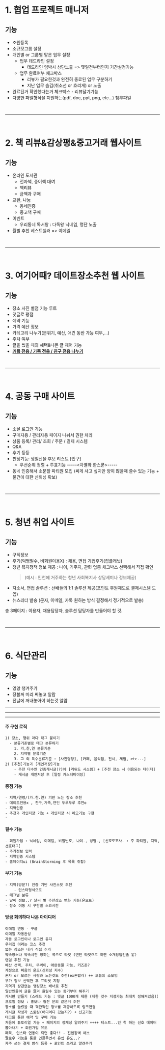 # 1. 협업 프로젝트 매니저
## 기능
- 조원등록
- 소규모그룹 설정
- 개인별 or 그룹별 맡은 업무 설정
    - 업무 데드라인 설정
        - 데드라인 임박시 상단노출 => 몇일전부터인지 기간설정가능
    - 업무 완료여부 체크박스
        - 리뷰가 필요한것과 완전히 종료된 업무 구분하기
        - 지난 업무 숨김(취소선 or 흐리게) or 노출
- 완료된거 확인했다는거 체크박스 - 리뷰달기기능
- 다양한 파일형식을 지원하는(pdf, doc, ppt, png, etc...) 첨부파일

<br>

---

<br>

# 2. 책 리뷰&감상평&중고거래 웹사이트
## 기능
- 온라인 도서관
    - 전자책, 종이책 대여
    - 책리뷰
    - 금액과 구매
- 교환, 나눔
    - 동네인증
    - 중고책 구매
- 이벤트
    - 우리동네 독서왕 : 다독왕 닉네임, 명단 노출
- 월별 추천 베스트셀러 => 이메일

<br>

---

<br>

# 3. 여기어때? 데이트장소추천 웹 사이트
## 기능
- 장소 사진 별점 기능 루트
- 댓글로 평점
- 예약 기능
- 가격 예산 정보
- 카테고리 나누기(분위기, 예산, 애견 동반 가능 여부,…)
- 주차 여부
- 글을 썼을 때의 혜택&나쁜 글 제어 기능
- <u>**커플 전용 / 가족 전용 / 친구 전용 나누기**</u>

<br>

---

<br>

# 4. 공동 구매 사이트
## 기능
- 소셜 로그인 기능
- 구매자용 / 관리자용 페이지 나눠서 권한 처리
- 상품 등록/ 관리/ 조회 / 주문 / 결제 시스템
- Q&A
- 후기 등등
- 펀딩기능: 생일선물 후보 리스트 ~~[민구]~~
    - 우선순위 정렬 + 투표기능
-----<차별화 한스푼>-----
- 동네 인증해서 소분할 파티원 모집
(싸게 사고 싶지만 양이 많을때 쓸수 있는 기능 + 물건에 대한 신뢰성 확보)

<br>

---

<br>

# 5. 청년 취업 사이트
## 기능
- 구직정보
- 후기(익명필수, 비회원이용X) : 채용, 면접 기업후기(잡플래닛) 
- 청년 복지정책 정보 제공 : 나이, 거주지, 관련 업종 체크박스 선택해서 직접 확인
    > (예시 : 인천에 거주하는 청년 사회복지사 상담세미나 정보제공)
- 자소서, 면접 솔루션 : 선배들의 1:1 솔루션 제공(포인트 후원제도로 결제시스템 도입)
- 뉴스레터 발송 (문자, 이메일, 카톡 원하는 방식 결정해서 정기적으로 발송)

총 3페이지 : 이용자, 채용담당자, 솔루션 담당자를 만들어야 할 것.

<br>

---

<br>

# 6. 식단관리
## 기능
- 영양 챙겨주기
- 장볼꺼 미리 써놓고 알람
- 전날에 꺼내놓아야 하는것 알람


---
---
---

#### 주 구현 로직
```
1) 장소, 행위 마다 태그 붙이기
  - 분류기준별로 태그 분류하기
    1. 가,친,연 분류기준
    2. 지역별 분류기준
    3. 그 외 특수분류기준 : [사진명당], [카페, 음식점, 전시, 체험, etc...]
2) [추천]기능과 [개인저장]기능
    - 추천 다수인 인증게시글(?)에 [리워드 시스템] + [추천 장소 시 이용되는 데이터]
    - 게시글 개인저장 후 [일정 커스터마이징]

```     

#### 중점 기능
    - 지역/연령/(가.친.연) 기반 노는 장소 추천
    - 데이트전용x , 친구,가족,연인 두루두루 추천o
    - 지역인증
    - 추천과 개인저장 기능 + 개인저장 시 메모기능 구현
    - 

#### 필수 기능
    - 회원가입 : 닉네임, 이메일, 비밀번호, 나이-, 성별-, [선호도조사- : 주 파티원, 지역, 선호태그]
    - 추가정보 입력
    - 지역인증 시스템
    - 홈페이지ui (BrainStorming 후 목록 취합)

#### 부가 기능
    - 지역(방문?) 인증 기반 사진스팟 추천
        - 인스타형식으로
    - 태그별 분류
    - 날씨 정보..? 날씨 별 추천장소 변화 기능(온오프)
    - 장소 이동 시 구간별 소요시간


#### 방금 회의하다 나온 아이디어
```
이메일 연동 - 구글
이메일 자동완성
자동 로그인이나 로그인 유지
우리집 이라는 코스 추천
없는 장소는 내가 직접 추가
약속장소나 약속시간 정하는 쪽으로 타겟 (연인 타겟으로 하면 소개팅앱인줄 앎)
랜덤 추천 기능
예산 선택, 주차, 뚜벅이, 애완동물 가능, 키즈존?
계정으로 마음의 온도(신뢰성 지수)
혼자 or 모르는 사람과 노는것도 추천(ex혼밥러) ++ 오늘의 소모임
부가 정보 선택한 후 프리셋 지정
지역과 상관없는 랭킹장소 배너로 추천
일반인들이 글을 즐겨 올릴수 있는 동기부여 해주기
게시판 만들기 (스레드 기능 : 댓글 1000개 제한 (제한 갯수 지정가능 최대치 정해져있음))
프로필 정보 : 홍보나 협찬 문의 같은거 추천
장소를 눌렀을 때 객관적인 정보를 제공하도록 링크연결
게시글 작성자 스토킹(어디어디 갔는지?) + 신고기능
태그를 통한 예약 및 구매 기능
처음에 튜토리얼 기능 + 페이지의 정체성 알려주기 ++++ 테스트...인 척 하는 선호 데이터 뽑아내기 + 회원가입 유도
페북, 인스타 연동이 되면 좋다!! - 진입장벽 해소
팔로우 기능을 통한 인플루언서 유입 유도..?
자주 쓰는 결제 방식 등록 + 포인트 쓰라고 알려주기

```